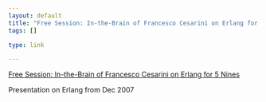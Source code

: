```yaml
--- 
layout: default
title: "Free Session: In-the-Brain of Francesco Cesarini on Erlang for 5 Nines"
tags: []

type: link

---
```

<a href="http://video.google.com/videoplay?docid=6264026634932619900&q=Free+Session%3A+In-the-Brain+of+Francesco+Cesarini+on+Erlang+for+5+Nines&total=1&start=0&num=10&so=0&type=search&plindex=0">Free Session: In-the-Brain of Francesco Cesarini on Erlang for 5 Nines</a>

Presentation on Erlang from Dec 2007
